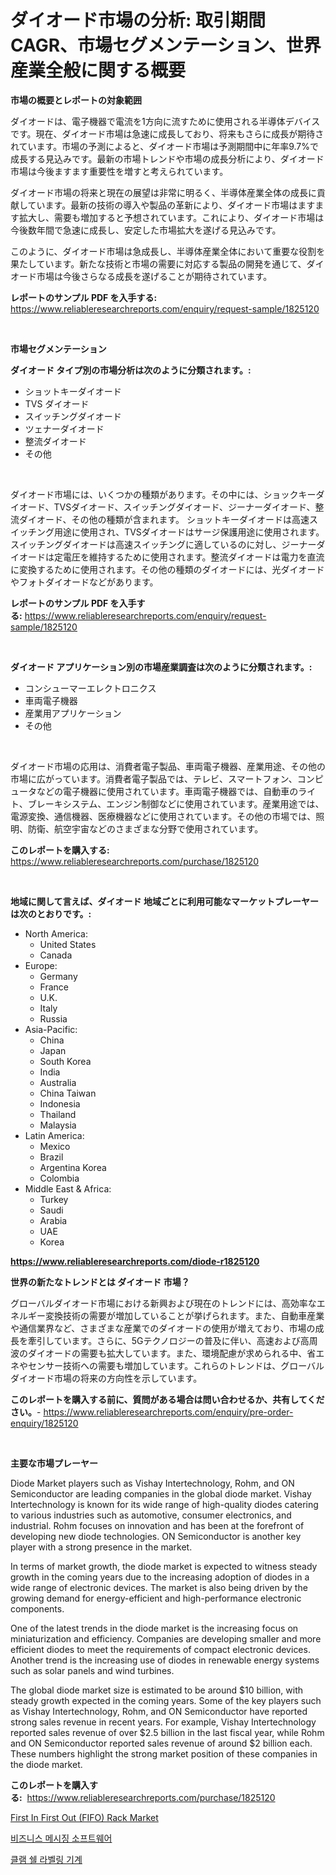 <p><h1>ダイオード市場の分析: 取引期間CAGR、市場セグメンテーション、世界産業全般に関する概要</h1></p><p><strong>市場の概要とレポートの対象範囲</strong></p>
<p><p>ダイオードは、電子機器で電流を1方向に流すために使用される半導体デバイスです。現在、ダイオード市場は急速に成長しており、将来もさらに成長が期待されています。市場の予測によると、ダイオード市場は予測期間中に年率9.7%で成長する見込みです。最新の市場トレンドや市場の成長分析により、ダイオード市場は今後ますます重要性を増すと考えられています。</p><p>ダイオード市場の将来と現在の展望は非常に明るく、半導体産業全体の成長に貢献しています。最新の技術の導入や製品の革新により、ダイオード市場はますます拡大し、需要も増加すると予想されています。これにより、ダイオード市場は今後数年間で急速に成長し、安定した市場拡大を遂げる見込みです。</p><p>このように、ダイオード市場は急成長し、半導体産業全体において重要な役割を果たしています。新たな技術と市場の需要に対応する製品の開発を通じて、ダイオード市場は今後さらなる成長を遂げることが期待されています。</p></p>
<p><strong>レポートのサンプル PDF を入手する:</strong> <a href="https://www.reliableresearchreports.com/enquiry/request-sample/1825120">https://www.reliableresearchreports.com/enquiry/request-sample/1825120</a></p>
<p>&nbsp;</p>
<p><strong>市場セグメンテーション</strong></p>
<p><strong>ダイオード タイプ別の市場分析は次のように分類されます。:</strong></p>
<p><ul><li>ショットキーダイオード</li><li>TVS ダイオード</li><li>スイッチングダイオード</li><li>ツェナーダイオード</li><li>整流ダイオード</li><li>その他</li></ul></p>
<p>&nbsp;</p>
<p><p>ダイオード市場には、いくつかの種類があります。その中には、ショックキーダイオード、TVSダイオード、スイッチングダイオード、ジーナーダイオード、整流ダイオード、その他の種類が含まれます。 ショットキーダイオードは高速スイッチング用途に使用され、TVSダイオードはサージ保護用途に使用されます。スイッチングダイオードは高速スイッチングに適しているのに対し、ジーナーダイオードは定電圧を維持するために使用されます。整流ダイオードは電力を直流に変換するために使用されます。その他の種類のダイオードには、光ダイオードやフォトダイオードなどがあります。</p></p>
<p><strong>レポートのサンプル PDF を入手する:</strong>&nbsp;<a href="https://www.reliableresearchreports.com/enquiry/request-sample/1825120">https://www.reliableresearchreports.com/enquiry/request-sample/1825120</a></p>
<p>&nbsp;</p>
<p><strong> ダイオード アプリケーション別の市場産業調査は次のように分類されます。:</strong></p>
<p><ul><li>コンシューマーエレクトロニクス</li><li>車両電子機器</li><li>産業用アプリケーション</li><li>その他</li></ul></p>
<p>&nbsp;</p>
<p><p>ダイオード市場の応用は、消費者電子製品、車両電子機器、産業用途、その他の市場に広がっています。消費者電子製品では、テレビ、スマートフォン、コンピュータなどの電子機器に使用されています。車両電子機器では、自動車のライト、ブレーキシステム、エンジン制御などに使用されています。産業用途では、電源変換、通信機器、医療機器などに使用されています。その他の市場では、照明、防衛、航空宇宙などのさまざまな分野で使用されています。</p></p>
<p><strong>このレポートを購入する:</strong>&nbsp; <a href="https://www.reliableresearchreports.com/purchase/1825120">https://www.reliableresearchreports.com/purchase/1825120</a></p>
<p>&nbsp;</p>
<p><strong>地域に関して言えば、ダイオード 地域ごとに利用可能なマーケットプレーヤーは次のとおりです。:</strong></p>
<p><ul>
    <li>
        North America:
        <ul>
            <li>United States</li>
            <li>Canada</li>
        </ul>
    </li>
    <li>
        Europe:
        <ul>
            <li>Germany</li>
            <li>France</li>
            <li>U.K.</li>
            <li>Italy</li>
            <li>Russia</li>
        </ul>
    </li>
    <li>
        Asia-Pacific:
        <ul>
            <li>China</li>
            <li>Japan</li>
            <li>South Korea</li>
            <li>India</li>
            <li>Australia</li>
            <li>China Taiwan</li>
            <li>Indonesia</li>
            <li>Thailand</li>
            <li>Malaysia</li>
        </ul>
    </li>
    <li>
        Latin America:
        <ul>
            <li>Mexico</li>
            <li>Brazil</li>
            <li>Argentina Korea</li>
            <li>Colombia</li>
        </ul>
    </li>
    <li>
        Middle East & Africa:
        <ul>
            <li>Turkey</li>
            <li>Saudi</li>
            <li>Arabia</li>
            <li>UAE</li>
            <li>Korea</li>
        </ul>
    </li>
    </ul></p>
<p><strong><a href="https://www.reliableresearchreports.com/diode-r1825120">https://www.reliableresearchreports.com/diode-r1825120</a></strong>&nbsp;</p>
<p><strong>世界の新たなトレンドとは ダイオード 市場？</strong></p>
<p><p>グローバルダイオード市場における新興および現在のトレンドには、高効率なエネルギー変換技術の需要が増加していることが挙げられます。また、自動車産業や通信業界など、さまざまな産業でのダイオードの使用が増えており、市場の成長を牽引しています。さらに、5Gテクノロジーの普及に伴い、高速および高周波のダイオードの需要も拡大しています。また、環境配慮が求められる中、省エネやセンサー技術への需要も増加しています。これらのトレンドは、グローバルダイオード市場の将来の方向性を示しています。</p></p>
<p><strong>このレポートを購入する前に、質問がある場合は問い合わせるか、共有してください。</strong>- <a href="https://www.reliableresearchreports.com/enquiry/pre-order-enquiry/1825120">https://www.reliableresearchreports.com/enquiry/pre-order-enquiry/1825120</a></p>
<p>&nbsp;</p>
<p><strong>主要な市場プレーヤー</strong></p>
<p><p>Diode Market players such as Vishay Intertechnology, Rohm, and ON Semiconductor are leading companies in the global diode market. Vishay Intertechnology is known for its wide range of high-quality diodes catering to various industries such as automotive, consumer electronics, and industrial. Rohm focuses on innovation and has been at the forefront of developing new diode technologies. ON Semiconductor is another key player with a strong presence in the market.</p><p>In terms of market growth, the diode market is expected to witness steady growth in the coming years due to the increasing adoption of diodes in a wide range of electronic devices. The market is also being driven by the growing demand for energy-efficient and high-performance electronic components.</p><p>One of the latest trends in the diode market is the increasing focus on miniaturization and efficiency. Companies are developing smaller and more efficient diodes to meet the requirements of compact electronic devices. Another trend is the increasing use of diodes in renewable energy systems such as solar panels and wind turbines.</p><p>The global diode market size is estimated to be around $10 billion, with steady growth expected in the coming years. Some of the key players such as Vishay Intertechnology, Rohm, and ON Semiconductor have reported strong sales revenue in recent years. For example, Vishay Intertechnology reported sales revenue of over $2.5 billion in the last fiscal year, while Rohm and ON Semiconductor reported sales revenue of around $2 billion each. These numbers highlight the strong market position of these companies in the diode market.</p></p>
<p><strong>このレポートを購入する:</strong>&nbsp;&nbsp;<a href="https://www.reliableresearchreports.com/purchase/1825120">https://www.reliableresearchreports.com/purchase/1825120</a></p>
<p><p><a href="https://www.linkedin.com/pulse/global-first-out-fifo-rack-market-size-trends-insights-uynbe?trackingId=EHa12hw4OxsublNGWxs0KA%3D%3D">First In First Out (FIFO) Rack Market</a></p><p><a href="https://medium.com/@prestoniegand56562023/%EB%B9%84%EC%A6%88%EB%8B%88%EC%8A%A4-%EB%A9%94%EC%8B%9C%EC%A7%95-%EC%86%8C%ED%94%84%ED%8A%B8%EC%9B%A8%EC%96%B4-%EC%8B%9C%EC%9E%A5-%EA%B7%9C%EB%AA%A8%EB%8A%94-%EA%B8%80%EB%A1%9C%EB%B2%8C-%EC%82%B0%EC%97%85%EC%97%90%EC%84%9C-%EA%B0%80%EC%9E%A5-%EC%A2%8B%EC%9D%80-%EB%A7%88%EC%BC%80%ED%8C%85-%EC%B1%84%EB%84%90%EC%9D%84-%EB%93%9C%EB%9F%AC%EB%83%85%EB%8B%88%EB%8B%A4-d6071ce7aaeb">비즈니스 메시징 소프트웨어</a></p><p><a href="https://medium.com/@bruiser75687/%EC%A1%B0%EA%B0%9C%ED%98%95-%EB%9D%BC%EB%B2%A8%EB%A7%81-%EA%B8%B0%EA%B3%84-%EC%8B%9C%EC%9E%A5-%EA%B7%9C%EB%AA%A8-cagr-%EB%8F%99%ED%96%A5-2024-2030-c1ce00c62958">클램 쉘 라벨링 기계</a></p></p>